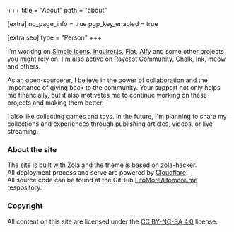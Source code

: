 +++
title = "About"
path = "about"

[extra]
no_page_info = true
pgp_key_enabled = true

[extra.seo]
type = "Person"
+++

I'm working on [Simple Icons], [Inquirer.js], [Flat], [Alfy] and some other projects you might rely on. I'm also active on [Raycast Community], [Chalk], [Ink], [meow] and others.

As an open-sourcerer, I believe in the power of collaboration and the importance of giving back to the community.
Your support not only helps me financially, but it also motivates me to continue working on these projects and making them better.

I also like collecting games and toys. In the future, I'm planning to share my collections and experiences through publishing articles, videos, or live streaming.

<!--

### My collections

- [My Games](@/collections/games.md)
- [My Gaming Devices](@/collections/gaming-devices.md)
- [My LEGO® Bricks](@/collections/lego-bricks.md)
- [My Tamiya toys](@/collections/tamiya.md)
- [My Transformers](@/collections/transformers.md)

-->

### About the site

The site is built with [Zola] and the theme is based on [zola-hacker].\
All deployment process and serve are powered by [Cloudflare].\
All source code can be found at the GitHub [LitoMore/litomore.me] respository.

### Copyright

All content on this site are licensed under the [CC BY-NC-SA 4.0] license.

[Alfy]: https://github.com/sindresorus/alfy
[CC BY-NC-SA 4.0]: https://creativecommons.org/licenses/by-nc-sa/4.0/
[Chalk]: https://github.com/chalk
[Cloudflare]: https://cloudflare.com
[Flat]: https://github.com/netless-io/flat
[Ink]: https://github.com/vadimdemedes/ink
[LitoMore/litomore.me]: https://github.com/LitoMore/litomore.me
[meow]: https://github.com/sindresorhus/meow
[Inquirer.js]: https://github.com/SBoudrias/Inquirer.js
[Raycast Community]: https://raycast.com/litomore
[Simple Icons]: https://github.com/simple-icons
[Zola]: https://getzola.org
[zola-hacker]: https://www.getzola.org/themes/zola-hacker/
